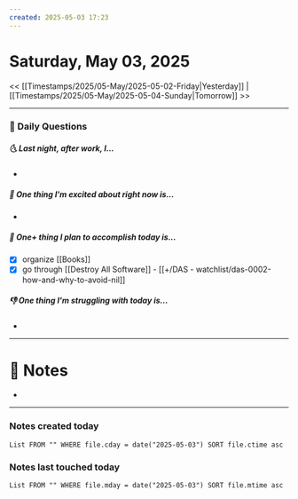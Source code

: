 ```yaml
---
created: 2025-05-03 17:23
---
```

# Saturday, May 03, 2025

<< [[Timestamps/2025/05-May/2025-05-02-Friday|Yesterday]] | [[Timestamps/2025/05-May/2025-05-04-Sunday|Tomorrow]] >>

---
### 📅 Daily Questions
##### 🌜 Last night, after work, I...
- 

##### 🙌 One thing I'm excited about right now is...
- 

##### 🚀 One+ thing I plan to accomplish today is...
- [x] organize [[Books]]
- [x] go through [[Destroy All Software]] - [[+/DAS - watchlist/das-0002-how-and-why-to-avoid-nil]]

##### 👎 One thing I'm struggling with today is...
- 

---
# 📝 Notes
- 

---
### Notes created today
```dataview
List FROM "" WHERE file.cday = date("2025-05-03") SORT file.ctime asc
```

### Notes last touched today
```dataview
List FROM "" WHERE file.mday = date("2025-05-03") SORT file.mtime asc
```